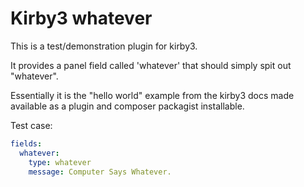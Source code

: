 # Kirby3 whatever

This is a test/demonstration plugin for kirby3.

It provides a panel field called 'whatever' that should simply spit out "whatever".

Essentially it is the "hello world" example from the kirby3 docs made available as a plugin and composer packagist installable.

Test case:

```yaml
fields:
  whatever:
    type: whatever
    message: Computer Says Whatever.
```

